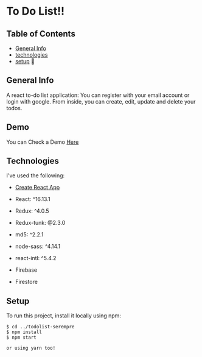 # To Do List!!

## Table of Contents

- [General Info](#general-info)
- [technologies](#technologies)
- [setup](#setup)
  🍭

## General Info

A react to-do list application: You can register with your email account or login with google.
From inside, you can create, edit, update and delete your todos.

## Demo

You can Check a Demo [Here](todolist.danntastico.vercel.app)

## Technologies

I've used the following:

- [Create React App](https://create-react-app.dev/)
- React: ^16.13.1
- Redux: ^4.0.5
- Redux-tunk: @2.3.0
- md5: ^2.2.1
- node-sass: ^4.14.1
- react-intl: ^5.4.2

- Firebase
- Firestore

## Setup

To run this project, install it locally using npm:

```
$ cd ../todolist-serempre
$ npm install
$ npm start

or using yarn too!
```
